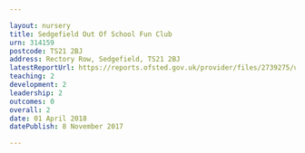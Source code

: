 ```yaml
---

layout: nursery
title: Sedgefield Out Of School Fun Club
urn: 314159
postcode: TS21 2BJ
address: Rectory Row, Sedgefield, TS21 2BJ
latestReportUrl: https://reports.ofsted.gov.uk/provider/files/2739275/urn/314159.pdf
teaching: 2
development: 2
leadership: 2
outcomes: 0
overall: 2
date: 01 April 2018 
datePublish: 8 November 2017

---
```

